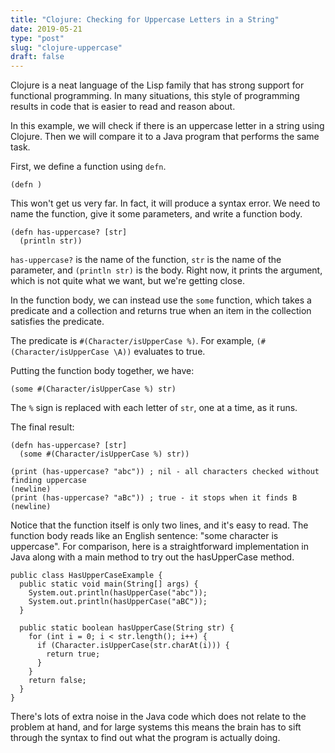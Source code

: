 ```yaml
---
title: "Clojure: Checking for Uppercase Letters in a String"
date: 2019-05-21
type: "post"
slug: "clojure-uppercase"
draft: false
---
```


Clojure is a neat language of the Lisp family that has strong support for
functional programming. In many situations, this style of programming results
in code that is easier to read and reason about.

In this example, we will check if there is an uppercase letter
in a string using Clojure. Then we will compare it to a Java program
that performs the same task.

First, we define a function using `defn`.

```
(defn )
```

This won't get us very far. In fact, it will produce a syntax error. We need
to name the function, give it some parameters, and write a function body.

```
(defn has-uppercase? [str]
  (println str))
```

`has-uppercase?` is the name of the function, `str` is the name of the
parameter, and `(println str)` is the body. Right now, it prints the
argument, which is not quite what we want, but we're getting close.

In the function body, we can instead use the `some` function, which takes
a predicate and a collection and returns true when an item in the collection
satisfies the predicate.

The predicate is `#(Character/isUpperCase %)`. For example,
`(#(Character/isUpperCase \A))` evaluates to true.

Putting the function body together, we have:

```
(some #(Character/isUpperCase %) str)
```

The `%` sign is replaced with each letter of `str`, one at a time, as it runs.

The final result:

```
(defn has-uppercase? [str]
  (some #(Character/isUpperCase %) str))

(print (has-uppercase? "abc")) ; nil - all characters checked without finding uppercase
(newline)
(print (has-uppercase? "aBc")) ; true - it stops when it finds B
(newline)
```

Notice that the function itself is only two lines, and it's easy to read. The
function body reads like an English sentence: "some character is uppercase".
For comparison, here is a straightforward implementation in Java along with a
main method to try out the hasUpperCase method.

```
public class HasUpperCaseExample {
  public static void main(String[] args) {
    System.out.println(hasUpperCase("abc"));
    System.out.println(hasUpperCase("aBC"));
  }
  
  public static boolean hasUpperCase(String str) {
    for (int i = 0; i < str.length(); i++) {
      if (Character.isUpperCase(str.charAt(i))) {
        return true;
      }
    }
    return false;
  }
}
```

There's lots of extra noise in the Java code which does not relate to the
problem at hand, and for large systems this means the brain has to sift
through the syntax to find out what the program is actually doing.
